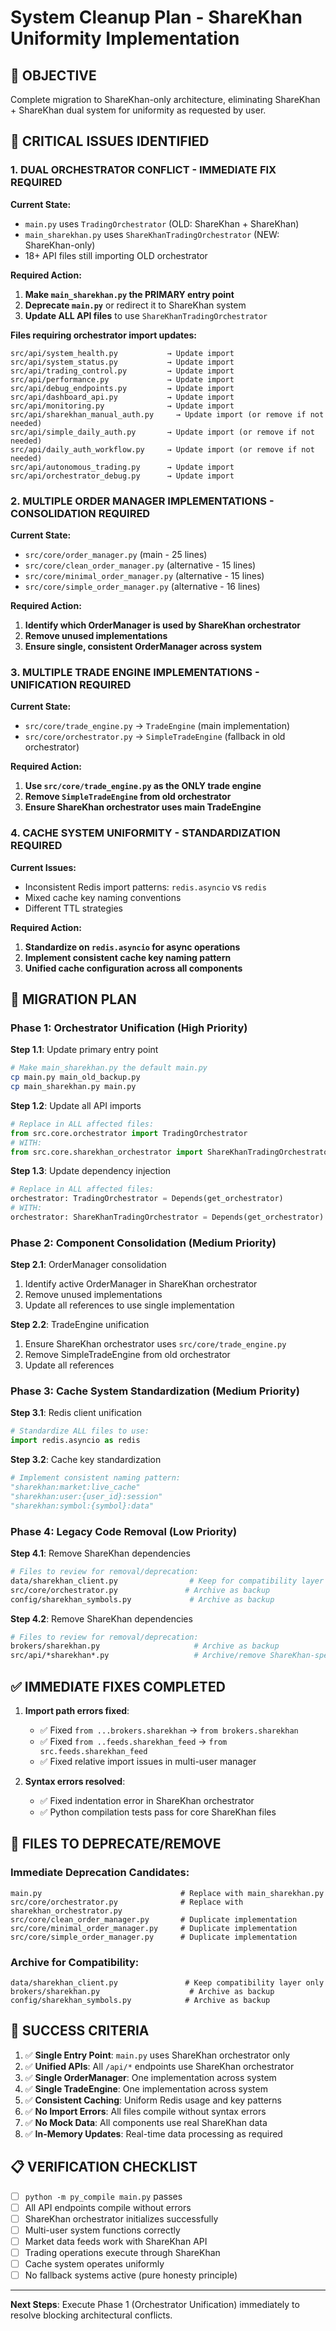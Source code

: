 # System Cleanup Plan - ShareKhan Uniformity Implementation

## 🎯 **OBJECTIVE**
Complete migration to ShareKhan-only architecture, eliminating ShareKhan + ShareKhan dual system for uniformity as requested by user.

## 🚨 **CRITICAL ISSUES IDENTIFIED**

### **1. DUAL ORCHESTRATOR CONFLICT** - **IMMEDIATE FIX REQUIRED**

**Current State:**
- `main.py` uses `TradingOrchestrator` (OLD: ShareKhan + ShareKhan)
- `main_sharekhan.py` uses `ShareKhanTradingOrchestrator` (NEW: ShareKhan-only)
- 18+ API files still importing OLD orchestrator

**Required Action:**
1. **Make `main_sharekhan.py` the PRIMARY entry point**
2. **Deprecate `main.py`** or redirect it to ShareKhan system
3. **Update ALL API files** to use `ShareKhanTradingOrchestrator`

**Files requiring orchestrator import updates:**
```
src/api/system_health.py           → Update import
src/api/system_status.py           → Update import  
src/api/trading_control.py         → Update import
src/api/performance.py             → Update import
src/api/debug_endpoints.py         → Update import
src/api/dashboard_api.py           → Update import
src/api/monitoring.py              → Update import
src/api/sharekhan_manual_auth.py     → Update import (or remove if not needed)
src/api/simple_daily_auth.py       → Update import (or remove if not needed)
src/api/daily_auth_workflow.py     → Update import (or remove if not needed)
src/api/autonomous_trading.py      → Update import
src/api/orchestrator_debug.py      → Update import
```

### **2. MULTIPLE ORDER MANAGER IMPLEMENTATIONS** - **CONSOLIDATION REQUIRED**

**Current State:**
- `src/core/order_manager.py` (main - 25 lines)
- `src/core/clean_order_manager.py` (alternative - 15 lines)  
- `src/core/minimal_order_manager.py` (alternative - 15 lines)
- `src/core/simple_order_manager.py` (alternative - 16 lines)

**Required Action:**
1. **Identify which OrderManager is used by ShareKhan orchestrator**
2. **Remove unused implementations**
3. **Ensure single, consistent OrderManager across system**

### **3. MULTIPLE TRADE ENGINE IMPLEMENTATIONS** - **UNIFICATION REQUIRED**

**Current State:**
- `src/core/trade_engine.py` → `TradeEngine` (main implementation)
- `src/core/orchestrator.py` → `SimpleTradeEngine` (fallback in old orchestrator)

**Required Action:**
1. **Use `src/core/trade_engine.py` as the ONLY trade engine**
2. **Remove `SimpleTradeEngine` from old orchestrator**
3. **Ensure ShareKhan orchestrator uses main TradeEngine**

### **4. CACHE SYSTEM UNIFORMITY** - **STANDARDIZATION REQUIRED**

**Current Issues:**
- Inconsistent Redis import patterns: `redis.asyncio` vs `redis`
- Mixed cache key naming conventions
- Different TTL strategies

**Required Action:**
1. **Standardize on `redis.asyncio` for async operations**
2. **Implement consistent cache key naming pattern**
3. **Unified cache configuration across all components**

## 🔄 **MIGRATION PLAN**

### **Phase 1: Orchestrator Unification** (High Priority)

**Step 1.1**: Update primary entry point
```bash
# Make main_sharekhan.py the default main.py
cp main.py main_old_backup.py
cp main_sharekhan.py main.py
```

**Step 1.2**: Update all API imports
```python
# Replace in ALL affected files:
from src.core.orchestrator import TradingOrchestrator
# WITH:
from src.core.sharekhan_orchestrator import ShareKhanTradingOrchestrator as TradingOrchestrator
```

**Step 1.3**: Update dependency injection
```python
# Replace in ALL affected files:
orchestrator: TradingOrchestrator = Depends(get_orchestrator)
# WITH:
orchestrator: ShareKhanTradingOrchestrator = Depends(get_orchestrator)
```

### **Phase 2: Component Consolidation** (Medium Priority)

**Step 2.1**: OrderManager consolidation
1. Identify active OrderManager in ShareKhan orchestrator
2. Remove unused implementations
3. Update all references to use single implementation

**Step 2.2**: TradeEngine unification  
1. Ensure ShareKhan orchestrator uses `src/core/trade_engine.py`
2. Remove SimpleTradeEngine from old orchestrator
3. Update all references

### **Phase 3: Cache System Standardization** (Medium Priority)

**Step 3.1**: Redis client unification
```python
# Standardize ALL files to use:
import redis.asyncio as redis
```

**Step 3.2**: Cache key standardization
```python
# Implement consistent naming pattern:
"sharekhan:market:live_cache"
"sharekhan:user:{user_id}:session"
"sharekhan:symbol:{symbol}:data"
```

### **Phase 4: Legacy Code Removal** (Low Priority)

**Step 4.1**: Remove ShareKhan dependencies
```bash
# Files to review for removal/deprecation:
data/sharekhan_client.py                # Keep for compatibility layer only
src/core/orchestrator.py               # Archive as backup
config/sharekhan_symbols.py             # Archive as backup
```

**Step 4.2**: Remove ShareKhan dependencies
```bash
# Files to review for removal/deprecation:
brokers/sharekhan.py                     # Archive as backup
src/api/*sharekhan*.py                   # Archive/remove ShareKhan-specific endpoints
```

## ✅ **IMMEDIATE FIXES COMPLETED**

1. **Import path errors fixed**:
   - ✅ Fixed `from ...brokers.sharekhan` → `from brokers.sharekhan`
   - ✅ Fixed `from ..feeds.sharekhan_feed` → `from src.feeds.sharekhan_feed`
   - ✅ Fixed relative import issues in multi-user manager

2. **Syntax errors resolved**:
   - ✅ Fixed indentation error in ShareKhan orchestrator
   - ✅ Python compilation tests pass for core ShareKhan files

## 🚫 **FILES TO DEPRECATE/REMOVE**

### **Immediate Deprecation Candidates:**
```
main.py                               # Replace with main_sharekhan.py
src/core/orchestrator.py              # Replace with sharekhan_orchestrator.py
src/core/clean_order_manager.py       # Duplicate implementation
src/core/minimal_order_manager.py     # Duplicate implementation  
src/core/simple_order_manager.py      # Duplicate implementation
```

### **Archive for Compatibility:**
```
data/sharekhan_client.py               # Keep compatibility layer only
brokers/sharekhan.py                    # Archive as backup
config/sharekhan_symbols.py            # Archive as backup
```

## 🎯 **SUCCESS CRITERIA**

1. ✅ **Single Entry Point**: `main.py` uses ShareKhan orchestrator only
2. ✅ **Unified APIs**: All `/api/*` endpoints use ShareKhan orchestrator  
3. ✅ **Single OrderManager**: One implementation across system
4. ✅ **Single TradeEngine**: One implementation across system
5. ✅ **Consistent Caching**: Uniform Redis usage and key patterns
6. ✅ **No Import Errors**: All files compile without syntax errors
7. ✅ **No Mock Data**: All components use real ShareKhan data
8. ✅ **In-Memory Updates**: Real-time data processing as required

## 📋 **VERIFICATION CHECKLIST**

- [ ] `python -m py_compile main.py` passes
- [ ] All API endpoints compile without errors
- [ ] ShareKhan orchestrator initializes successfully
- [ ] Multi-user system functions correctly
- [ ] Market data feeds work with ShareKhan API
- [ ] Trading operations execute through ShareKhan
- [ ] Cache system operates uniformly
- [ ] No fallback systems active (pure honesty principle)

---

**Next Steps**: Execute Phase 1 (Orchestrator Unification) immediately to resolve blocking architectural conflicts. 